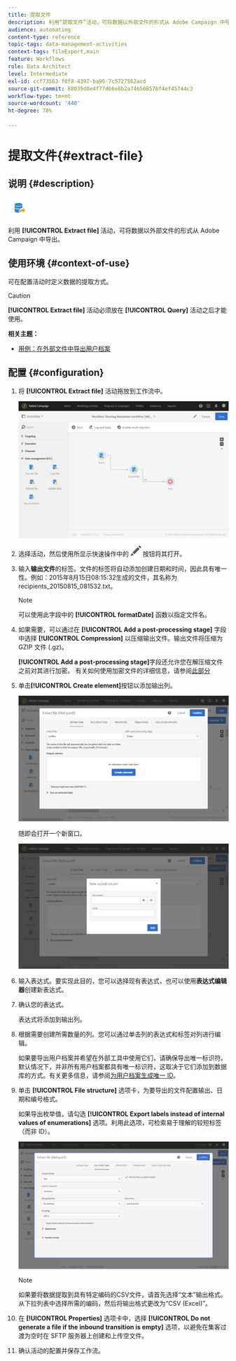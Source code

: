 ```yaml
---
title: 提取文件
description: 利用“提取文件”活动，可将数据以外部文件的形式从 Adobe Campaign 中导出。
audience: automating
content-type: reference
topic-tags: data-management-activities
context-tags: fileExport,main
feature: Workflows
role: Data Architect
level: Intermediate
exl-id: ccf73563-f0f8-4397-ba96-7c5727562acd
source-git-commit: 88035d0e4f77d66e8b2a74650857bf4ef45744c3
workflow-type: tm+mt
source-wordcount: '440'
ht-degree: 78%

---
```


# 提取文件{#extract-file}

## 说明 {#description}

![](assets/export.png)

利用 **[!UICONTROL Extract file]** 活动，可将数据以外部文件的形式从 Adobe Campaign 中导出。

## 使用环境 {#context-of-use}

可在配置活动时定义数据的提取方式。

>[!CAUTION]
>
>**[!UICONTROL Extract file]** 活动必须放在 **[!UICONTROL Query]** 活动之后才能使用。

**相关主题：**

* [用例：在外部文件中导出用户档案](../../automating/using/exporting-profiles-in-file.md)

## 配置 {#configuration}

1. 将 **[!UICONTROL Extract file]** 活动拖放到工作流中。

   ![](assets/wkf_data_export1.png)

1. 选择活动，然后使用所显示快速操作中的 ![](assets/edit_darkgrey-24px.png) 按钮将其打开。
1. 输入&#x200B;**输出文件**&#x200B;的标签。文件的标签将自动添加创建日期和时间，因此具有唯一性。例如：2015年8月15日08:15:32生成的文件，其名称为recipients_20150815_081532.txt。

   >[!NOTE]
   >
   >可以使用此字段中的 **[!UICONTROL formatDate]** 函数以指定文件名。

1. 如果需要，可以通过在 **[!UICONTROL Add a post-processing stage]** 字段中选择 **[!UICONTROL Compression]** 以压缩输出文件。输出文件将压缩为 GZIP 文件 (.gz)。

   **[!UICONTROL Add a post-processing stage]**&#x200B;字段还允许您在解压缩文件之前对其进行加密。 有关如何使用加密文件的详细信息，请参阅[此部分](../../automating/using/managing-encrypted-data.md)

1. 单击&#x200B;**[!UICONTROL Create element]**&#x200B;按钮以添加输出列。

   ![](assets/wkf_data_export2.png)

   随即会打开一个新窗口。

   ![](assets/wkf_data_export3.png)

1. 输入表达式。要实现此目的，您可以选择现有表达式，也可以使用&#x200B;**表达式编辑器**&#x200B;创建新表达式。
1. 确认您的表达式。

   表达式将添加到输出列。

1. 根据需要创建所需数量的列。您可以通过单击列的表达式和标签对列进行编辑。

   如果要导出用户档案并希望在外部工具中使用它们，请确保导出唯一标识符。默认情况下，并非所有用户档案都具有唯一标识符，这取决于它们添加到数据库的方式。有关更多信息，请参阅[为用户档案生成唯一 ID](../../developing/using/configuring-the-resource-s-data-structure.md#generating-a-unique-id-for-profiles-and-custom-resources)。

1. 单击 **[!UICONTROL File structure]** 选项卡，为要导出的文件配置输出、日期和编号格式。

   如果导出枚举值，请勾选 **[!UICONTROL Export labels instead of internal values of enumerations]** 选项。利用此选项，可检索易于理解的较短标签（而非 ID）。

   ![](assets/extract-file-file-structure.png)

   >[!NOTE]
   >
   >如果要将数据提取到具有特定编码的CSV文件，请首先选择“文本”输出格式。 从下拉列表中选择所需的编码，然后将输出格式更改为“CSV (Excel)”。

1. 在 **[!UICONTROL Properties]** 选项卡中，选择 **[!UICONTROL Do not generate a file if the inbound transition is empty]** 选项，以避免在集客过渡为空时在 SFTP 服务器上创建和上传空文件。
1. 确认活动的配置并保存工作流。

